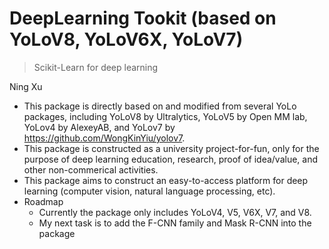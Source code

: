 # DeepLearning Tookit (based on YoLoV8, YoLoV6X, YoLoV7)
> Scikit-Learn for deep learning

Ning Xu 

* This package is directly based on and modified from several YoLo packages, including YoLoV8 by Ultralytics, YoLoV5 by Open MM lab, YoLov4 by AlexeyAB, and YoLov7 by https://github.com/WongKinYiu/yolov7.
* This package is constructed as a university project-for-fun, only for the purpose of deep learning education, research, proof of idea/value, and other non-commerical activities.
* This package aims to construct an easy-to-access platform for deep learning (computer vision, natural language processing, etc).
* Roadmap
  * Currently the package only includes YoLoV4, V5, V6X, V7, and V8.
  * My next task is to add the F-CNN family and Mask R-CNN into the package
